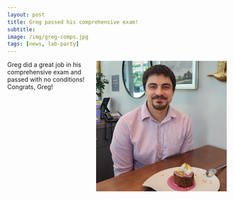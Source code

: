 ```yaml
---
layout: post  
title: Greg passed his comprehensive exam!  
subtitle:   
image: /img/greg-comps.jpg  
tags: [news, lab-party]  
---
```


<img align="right" src="/img/greg-comps.jpg" style="width:300px !important;height:300 !important;" />
Greg did a great job in his comprehensive exam and passed with no conditions! Congrats, Greg!
<br>
<br>


